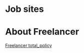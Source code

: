 # Job sites
    
# About Freelancer

[Freelancer total_policy](https://www.freelancer.com/info/plainterms.html)
